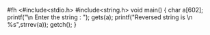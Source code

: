 #fh
<#include<stdio.h>
#include<string.h>
void main()
{
char a[602];
printf("\n Enter the string : ");
gets(a);
printf("Reversed string is \n %s",strrev(a));
getch();
}
